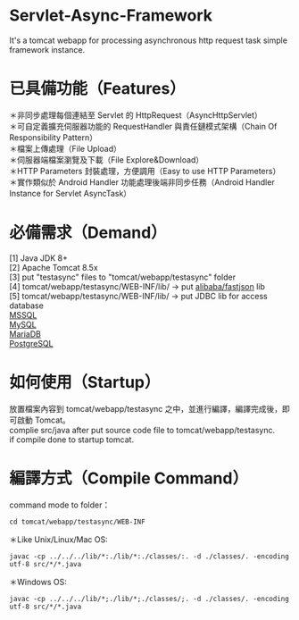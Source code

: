 # Servlet-Async-Framework
It's a tomcat webapp for processing asynchronous http request task simple framework instance.

# 已具備功能（Features）
＊非同步處理每個連結至 Servlet 的 HttpRequest（AsyncHttpServlet）<br/>
＊可自定義擴充伺服器功能的 RequestHandler 與責任鏈模式架構（Chain Of Responsibility Pattern）<br/>
＊檔案上傳處理（File Upload）<br/>
＊伺服器端檔案瀏覽及下載（File Explore&Download）<br/>
＊HTTP Parameters 封裝處理，方便調用（Easy to use HTTP Parameters）<br/>
＊實作類似於 Android Handler 功能處理後端非同步任務（Android Handler Instance for Servlet AsyncTask）

# 必備需求（Demand）
[1] Java JDK 8+<br/>
[2] Apache Tomcat 8.5x<br/>
[3] put "testasync" files to "tomcat/webapp/testasync" folder<br/>
[4] tomcat/webapp/testasync/WEB-INF/lib/ -> put <a href="https://github.com/alibaba/fastjson">alibaba/fastjson</a> lib</br>
[5] tomcat/webapp/testasync/WEB-INF/lib/ -> put JDBC lib for access database<br/>
<a href="https://www.microsoft.com/en-us/download/details.aspx?id=11774">MSSQL</a><br/>
<a href="https://dev.mysql.com/downloads/connector/j/">MySQL</a><br/>
<a href="https://mariadb.com/kb/en/mariadb/about-mariadb-connector-j/">MariaDB</a><br/>
<a href="https://jdbc.postgresql.org/">PostgreSQL</a>

# 如何使用（Startup）
放置檔案內容到 tomcat/webapp/testasync 之中，並進行編譯，編譯完成後，即可啟動 Tomcat。<br/>
complie src/java after put source code file to tomcat/webapp/testasync.<br/>
if compile done to startup tomcat.

# 編譯方式（Compile Command）
command mode to folder：<br/>
<pre><code>cd tomcat/webapp/testasync/WEB-INF</code></pre>

＊Like Unix/Linux/Mac OS:<br/>
<pre><code>javac -cp ../../../lib/*:./lib/*:./classes/:. -d ./classes/. -encoding utf-8 src/*/*.java</code></pre>

＊Windows OS:<br/>
<pre><code>javac -cp ../../../lib/*;./lib/*;./classes/;. -d ./classes/. -encoding utf-8 src/*/*.java</code></pre>
